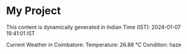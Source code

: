 # My Project

This content is dynamically generated in Indian Time (IST): 2024-01-07 19:41:01 IST


Current Weather in Coimbatore:
Temperature: 26.88 °C
Condition: haze
